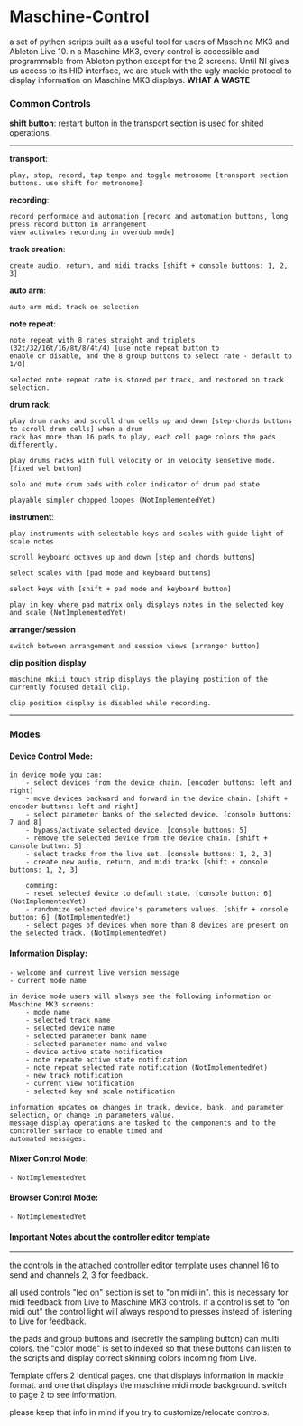 # Maschine-Control

a set of python scripts built as a useful tool for users of Maschine MK3 and Ableton Live 10.
n a Maschine MK3, every control is accessible and programmable from Ableton python except for
the 2 screens. Until NI gives us access to its HID interface, we are stuck with the ugly mackie
protocol to display information on Maschine MK3 displays. __WHAT A WASTE__


### Common Controls

__shift button__: restart button in the transport section is used for shited operations.  

---
__transport__:  
        
    play, stop, record, tap tempo and toggle metronome [transport section buttons. use shift for metronome]

__recording__:

    record performace and automation [record and automation buttons, long press record button in arrangement 
    view activates recording in overdub mode]

__track creation__:
    
    create audio, return, and midi tracks [shift + console buttons: 1, 2, 3]

__auto arm__:

    auto arm midi track on selection

__note repeat__:

    note repeat with 8 rates straight and triplets (32t/32/16t/16/8t/8/4t/4) [use note repeat button to 
    enable or disable, and the 8 group buttons to select rate - default to 1/8]

    selected note repeat rate is stored per track, and restored on track selection.

__drum rack__:

    play drum racks and scroll drum cells up and down [step-chords buttons to scroll drum cells] when a drum 
    rack has more than 16 pads to play, each cell page colors the pads differently.

    play drums racks with full velocity or in velocity sensetive mode. [fixed vel button]

    solo and mute drum pads with color indicator of drum pad state

    playable simpler chopped loopes (NotImplementedYet)


__instrument__:

    play instruments with selectable keys and scales with guide light of scale notes
    
    scroll keyboard octaves up and down [step and chords buttons]

    select scales with [pad mode and keyboard buttons]

    select keys with [shift + pad mode and keyboard button]
    
    play in key where pad matrix only displays notes in the selected key and scale (NotImplementedYet)

__arranger/session__
    
    switch between arrangement and session views [arranger button]
    
__clip position display__

    maschine mkiii touch strip displays the playing postition of the currently focused detail clip.
    
    clip position display is disabled while recording.

---

### Modes

#### Device Control Mode:
    in device mode you can:
        - select devices from the device chain. [encoder buttons: left and right]
        - move devices backward and forward in the device chain. [shift + encoder buttons: left and right]
        - select parameter banks of the selected device. [console buttons: 7 and 8]
        - bypass/activate selected device. [console buttons: 5]
        - remove the selected device from the device chain. [shift + console button: 5]
        - select tracks from the live set. [console buttons: 1, 2, 3]
        - create new audio, return, and midi tracks [shift + console buttons: 1, 2, 3]

        comming:  
        - reset selected device to default state. [console button: 6] (NotImplementedYet)
        - randomize selected device's parameters values. [shifr + console button: 6] (NotImplementedYet)
        - select pages of devices when more than 8 devices are present on the selected track. (NotImplementedYet)


#### Information Display:

    - welcome and current live version message
    - current mode name
      
    in device mode users will always see the following information on Maschine MK3 screens:
        - mode name
        - selected track name
        - selected device name
        - selected parameter bank name
        - selected parameter name and value
        - device active state notification
        - note repeate active state notification
        - note repeat selected rate notification (NotImplementedYet)
        - new track notification
        - current view notification
        - selected key and scale notification

    information updates on changes in track, device, bank, and parameter selection, or change in parameters value. 
    message display operations are tasked to the components and to the controller surface to enable timed and
    automated messages.

#### Mixer Control Mode:
    
    - NotImplementedYet

#### Browser Control Mode:

    - NotImplementedYet

#### Important Notes about the controller editor template
---

the controls in the attached controller editor template uses channel 16 to send and channels 2, 3 for
feedback.

all used controls "led on" section is set to "on midi in". this is necessary for midi feedback from Live
to Maschine MK3 controls. if a control is set to "on midi out" the control light will always respond to
presses instead of listening to Live for feedback.

the pads and group buttons and (secretly the sampling button) can multi colors. the "color mode" is set
to indexed so that these buttons can listen to the scripts and display correct skinning colors incoming
from Live.

Template offers 2 identical pages. one that displays information in mackie format. and one that displays
the maschine midi mode background. switch to page 2 to see information.

please keep that info in mind if you try to customize/relocate controls.